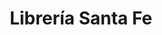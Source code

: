 ---
title: "Librería Santa Fe"
url: /ciudad-autonoma-de-buenos-aires/libreria-santa-fe/
shop: Schreibwaren
---